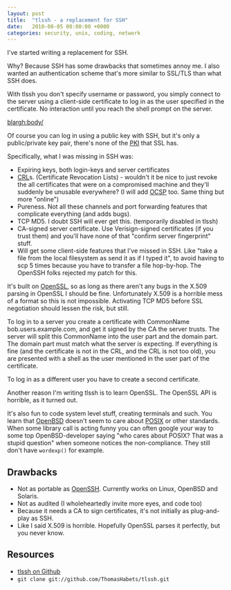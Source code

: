 ```yaml
---
layout: post
title:  "tlssh - a replacement for SSH"
date:   2010-08-05 00:00:00 +0000
categories: security, unix, coding, network
---
```

I've started writing a replacement for SSH.

Why? Because SSH has some drawbacks that sometimes annoy me. I also
wanted an authentication scheme that's more similar to SSL/TLS than
what SSH does.

With tlssh you don't specify username or password, you simply connect
to the server using a client-side certificate to log in as the user
specified in the certificate. No interaction until you reach the shell
prompt on the server.

<blargh:body/>

Of course you can log in using a public key with SSH, but it's only a
public/private key pair, there's none of the
[PKI](https://secure.wikimedia.org/wikipedia/en/wiki/Public_key_infrastructure)
that SSL has.

Specifically, what I was missing in SSH was:

* Expiring keys, both login-keys and server certificates
* [CRL](https://secure.wikimedia.org/wikipedia/en/wiki/Certificate_revocation_list)s.
  (Certificate Revocation Lists) - wouldn't it be nice to just revoke the
  all certificates that were on a compromised machine and they'll suddenly be unusable
  everywhere? (I will add [OCSP](https://secure.wikimedia.org/wikipedia/en/wiki/OCSP) too. Same
  thing but more "online")
* Pureness. Not all these channels and port forwarding features that complicate
  everything (and adds bugs).
* TCP MD5. I doubt SSH will ever get this. (temporarily disabled in tlssh)
* CA-signed server certificate. Use Verisign-signed certificates (if you trust them) and
  you'll have none of that "confirm server fingerprint" stuff.
* Will get some client-side features that I've missed in SSH. Like "take a
  file from the local filesystem as send it as if I typed it", to avoid having
  to scp 5 times because you have to transfer a file hop-by-hop. The OpenSSH folks
  rejected my patch for this.

It's built on [OpenSSL](http://www.openssl.org), so as long as there
aren't any bugs in the X.509 parsing in OpenSSL I should be
fine. Unfortunately X.509 is a horrible mess of a format so this is
not impossible. Activating TCP MD5 before SSL negotiation should
lessen the risk, but still.

To log in to a server you create a certificate with CommonName
bob.users.example.com, and get it signed by the CA the server
trusts. The server will split this CommonName into the user part and
the domain part. The domain part must match what the server is
expecting. If everything is fine (and the certificate is not in the
CRL, and the CRL is not too old), you are presented with a shell as
the user mentioned in the user part of the certificate.

To log in as a different user you have to create a second certificate.

Another reason I'm writing tlssh is to learn OpenSSL. The OpenSSL API
is horrible, as it turned out.

It's also fun to code system level stuff, creating terminals and such.
You learn that [OpenBSD](http://www.openbsd.org/) doesn't seem to care
about [POSIX](https://secure.wikimedia.org/wikipedia/en/wiki/POSIX) or
other standards.  When some library call is acting funny you can often
google your way to some top OpenBSD-developer saying "who cares about
POSIX? That was a stupid question" when someone notices the
non-compliance. They still don't have `wordexp()` for example.

## Drawbacks

* Not as portable as [OpenSSH](http://www.openssh.org/). Currently
  works on Linux, OpenBSD and Solaris.
* Not as audited (I wholeheartedly invite more eyes, and code too)
* Because it needs a CA to sign certificates, it's not initially as
  plug-and-play as SSH.
* Like I said X.509 is horrible. Hopefully OpenSSL parses it
  perfectly, but you never know.

## Resources

* [tlssh on Github](http://github.com/ThomasHabets/tlssh)
* `git clone git://github.com/ThomasHabets/tlssh.git`
